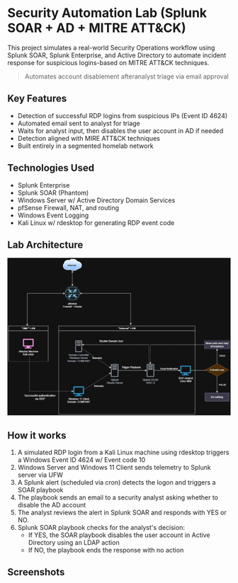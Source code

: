 # Security Automation Lab (Splunk SOAR + AD + MITRE ATT&CK)
This project simulates a real-world Security Operations workflow using Splunk SOAR, Splunk Enterprise, and Active Directory to automate incident response for suspicious logins-based on MITRE ATT&CK techniques.
> Automates account disablement afteranalyst triage via email approval

## Key Features
- Detection of successful RDP logins from suspicious IPs (Event ID 4624)
- Automated email sent to analyst for triage
- Waits for analyst input, then disables the user account in AD if needed
- Detection aligned with MIRE ATT&CK techniques
- Built entirely in a segmented homelab network

## Technologies Used
- Splunk Enterprise
- Splunk SOAR (Phantom)
- Windows Server w/ Active Directory Domain Services
- pfSense Firewall, NAT, and routing
- Windows Event Logging
- Kali Linux w/ rdesktop for generating RDP event code

## Lab Architecture
![Diagram](images/ADSPlunkSOAR.jpg)

## How it works
1. A simulated RDP login from a Kali Linux machine using rdesktop triggers a Windows Event ID 4624 w/ Event code 10
2. Windows Server and Windows 11 Client sends telemetry to Splunk server via UFW
3. A Splunk alert (scheduled via cron) detects the logon and triggers a SOAR playbook
4. The playbook sends an email to a security analyst asking whether to disable the AD account
5. The analyst reviews the alert in Splunk SOAR and responds with YES or NO.
6. Splunk SOAR playbook checks for the analyst's decision:
   - If YES, the SOAR playbook disables the user account in Active Directory using an LDAP action
   - If NO, the playbook ends the response with no action

## Screenshots

